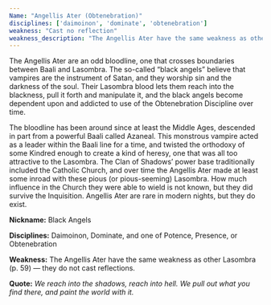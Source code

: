 ```yaml
---
Name: "Angellis Ater (Obtenebration)"
disciplines: ['daimoinon', 'dominate', 'obtenebration']
weakness: "Cast no reflection"
weakness_description: "The Angellis Ater have the same weakness as other Lasombra (p. 59) - they do not cast reflections."
---
```


<p>The Angellis Ater are an odd bloodline, one that crosses boundaries between Baali and Lasombra. The so-called “black angels” believe that vampires are the instrument of Satan, and they worship sin and the darkness of the soul. Their Lasombra blood lets them reach into the blackness, pull it forth and manipulate it, and the black angels become dependent upon and addicted to use of the Obtenebration Discipline over time.</p><p>The bloodline has been around since at least the Middle Ages, descended in part from a powerful Baali called Azaneal. This monstrous vampire acted as a leader within the Baali line for a time, and twisted the orthodoxy of some Kindred enough to create a kind of heresy, one that was all too attractive to the Lasombra. The Clan of Shadows’ power base traditionally included the Catholic Church, and over time the Angellis Ater made at least some inroad with these pious (or pious-seeming) Lasombra. How much influence in the Church they were able to wield is not known, but they did survive the Inquisition. Angellis Ater are rare in modern nights, but they do exist.</p><p><b>Nickname:</b> Black Angels</p><p><b>Disciplines:</b> Daimoinon, Dominate, and one of Potence, Presence, or Obtenebration</p><p><b>Weakness:</b> The Angellis Ater have the same weakness as other Lasombra (p. 59) — they do not cast reflections.</p><p class=ttlQuote><b>Quote:</b> <i>We reach into the shadows, reach into hell. We pull out what you find there, and paint the world with it.</i></p>